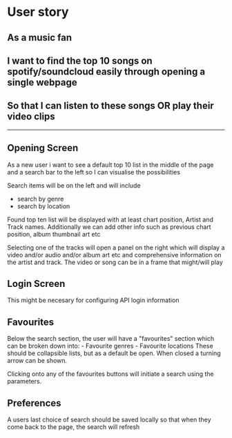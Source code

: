 # User story

## As a music fan

## I want to find the top 10 songs on spotify/soundcloud easily through opening a single webpage

## So that I can listen to these songs OR play their video clips 

-----

## Opening Screen
As a new user i want to see a default top 10 list in the middle of the page and a search bar to the left so I can visualise the possibilities

Search items will be on the left and will include 
- search by genre
- search by location

Found top ten list will be displayed with at least chart position, Artist and Track names.
Additionally we can add other info such as previous chart position, album thumbnail art etc

Selecting one of the tracks will open a panel on the right which will display a video and/or audio and/or album art etc and comprehensive information on the artist and track. The video or song can be in a frame that might/will play

## Login Screen
This might be necesary for configuring API login information

## Favourites 
<p>Below the search section, the user will have a "favourites" section which can be broken down into:
- Favourite genres
- Favourite locations
These should be collapsible lists, but as a default be open. When closed a turning arrow can be shown.

Clicking onto any of the favourites buttons will initiate a search using the parameters.

## Preferences
A users last choice of search should be saved locally so that when they come back to the page, the search will refresh


